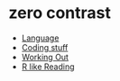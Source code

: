 
zero contrast
======

* [Language](https://github.com/ttltrk/ELSE/blob/master/LAN/ENG/LAN.MD)
* [Coding stuff](https://github.com/ttltrk/PRG/blob/master/CODING.MD)
* [Working Out](https://github.com/ttltrk/ELSE/blob/master/PWR/PWR.MD)
* [R like Reading](https://github.com/ttltrk/BKS/blob/master/README.MD)



